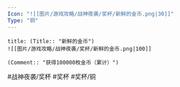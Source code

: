 ```yaml
---
Icon: "![[图片/游戏攻略/战神夜袭/奖杯/新鲜的金币.png|30]]"
Type: "铜"
---
```

```ad-common-bronze-trophy
title: (Title:: "新鲜的金币")
![[图片/游戏攻略/战神夜袭/奖杯/新鲜的金币.png|100]]

(Comment:: "获得100000枚金币（累计）")
```

#战神夜袭/奖杯 #奖杯 #奖杯/铜
